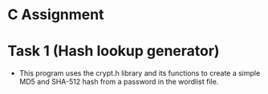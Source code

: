 # C Assignment

# Task 1 (Hash lookup generator)

* This program uses the crypt.h library and its functions to create a simple MD5 and SHA-512 hash from a password in the wordlist file.

